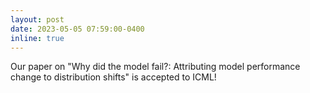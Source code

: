 ```yaml
---
layout: post
date: 2023-05-05 07:59:00-0400
inline: true
---
```


Our paper on "Why did the model fail?: Attributing model performance change to distribution shifts" is accepted to ICML!